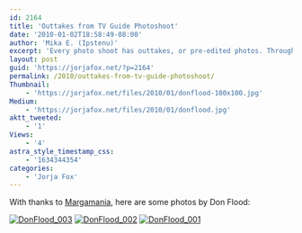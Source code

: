 ```yaml
---
id: 2164
title: 'Outtakes from TV Guide Photoshoot'
date: '2010-01-02T18:58:49-08:00'
author: 'Mika E. (Ipstenu)'
excerpt: 'Every photo shoot has outtakes, or pre-edited photos. Through the grace of the internet, here are some for you to enjoy!'
layout: post
guid: 'https://jorjafox.net/?p=2164'
permalink: /2010/outtakes-from-tv-guide-photoshoot/
Thumbnail:
    - 'https://jorjafox.net/files/2010/01/donflood-100x100.jpg'
Medium:
    - 'https://jorjafox.net/files/2010/01/donflood.jpg'
aktt_tweeted:
    - '1'
Views:
    - '4'
astra_style_timestamp_css:
    - '1634344354'
categories:
    - 'Jorja Fox'
---
```


With thanks to <a href="http://www.margamania.net/">Margamania</a>, here are some photos by Don Flood:

<a href="https://jorjafox.net/gallery/pro/model/20090928-tvguide/DonFlood_003.jpg"><img class="ZenphotoPress_thumb " alt="DonFlood_003" title="DonFlood_003" src="https://jorjafox.net/gallery/cache/pro/model/20090928-tvguide/DonFlood_003_200_cw200_ch200_thumb.jpg"  /></a> <a href="https://jorjafox.net/gallery/pro/model/20090928-tvguide/DonFlood_002.jpg"><img class="ZenphotoPress_thumb " alt="DonFlood_002" title="DonFlood_002" src="https://jorjafox.net/gallery/cache/pro/model/20090928-tvguide/DonFlood_002_200_cw200_ch200_thumb.jpg"  /></a> <a href="https://jorjafox.net/gallery/pro/model/20090928-tvguide/DonFlood_001.jpg"><img class="ZenphotoPress_thumb " alt="DonFlood_001" title="DonFlood_001" src="https://jorjafox.net/gallery/cache/pro/model/20090928-tvguide/DonFlood_001_200_cw200_ch200_thumb.jpg"  /></a>